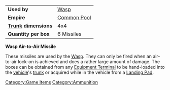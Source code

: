 |                                          |                                       |
|------------------------------------------|---------------------------------------|
| **Used by**                              | [Wasp](Wasp "wikilink")               |
| **Empire**                               | [Common Pool](Common_Pool "wikilink") |
| **[Trunk](Trunk "wikilink") dimensions** | 4x4                                   |
| **Quantity per box**                     | 6 Missiles                            |

**Wasp Air-to-Air Missile**

These missiles are used by the [Wasp](Wasp "wikilink"). They can only be
fired when an air-to-air lock-on is achieved and does a rather large
amount of damage. The boxes can be obtained from any [Equipment
Terminal](Equipment_Terminal "wikilink") to be hand-loaded into the
[vehicle](vehicle "wikilink")'s [trunk](trunk "wikilink") or acquired
while in the vehicle from a [Landing Pad](Landing_Pad "wikilink").

[Category:Game Items](Category:Game_Items "wikilink")
[Category:Ammunition](Category:Ammunition "wikilink")